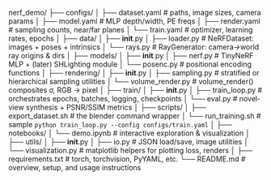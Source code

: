 nerf_demo/
├── configs/
│   ├── dataset.yaml           # paths, image sizes, camera params
│   ├── model.yaml             # MLP depth/width, PE freqs
│   ├── render.yaml            # sampling counts, near/far planes
│   └── train.yaml             # optimizer, learning rates, epochs
│
├── data/
│   ├── __init__.py
│   ├── loader.py              # NeRFDataset: images + poses + intrinsics
│   └── rays.py                # RayGenerator: camera->world ray origins & dirs
│
├── models/
│   ├── __init__.py
│   ├── nerf.py                # TinyNeRF MLP + (later) SHLighting module
│   └── posenc.py              # positional encoding functions
│
├── rendering/
│   ├── __init__.py
│   ├── sampling.py            # stratified or hierarchical sampling utilities
│   └── volume_render.py       # volume_render() composites σ, RGB → pixel
│
├── train/
│   ├── __init__.py
│   ├── train_loop.py          # orchestrates epochs, batches, logging, checkpoints
│   └── eval.py                # novel‐view synthesis + PSNR/SSIM metrics
│
├── scripts/
│   ├── export_dataset.sh      # the blender command wrapper
│   └── run_training.sh        # sample `python train_loop.py --config configs/train.yaml`
│
├── notebooks/
│   └── demo.ipynb             # interactive exploration & visualization
│
├── utils/
│   ├── __init__.py
│   ├── io.py                  # JSON load/save, image utilities
│   └── visualization.py       # matplotlib helpers for plotting loss, renders
│
├── requirements.txt           # torch, torchvision, PyYAML, etc.
└── README.md                  # overview, setup, and usage instructions
